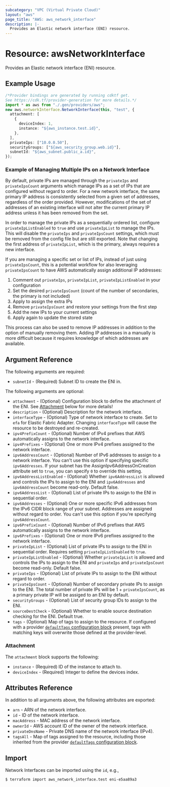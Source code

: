 ```yaml
---
subcategory: "VPC (Virtual Private Cloud)"
layout: "aws"
page_title: "AWS: aws_network_interface"
description: |-
  Provides an Elastic network interface (ENI) resource.
---
```


# Resource: awsNetworkInterface

Provides an Elastic network interface (ENI) resource.

## Example Usage

```typescript
/*Provider bindings are generated by running cdktf get.
See https://cdk.tf/provider-generation for more details.*/
import * as aws from "./.gen/providers/aws";
new aws.networkInterface.NetworkInterface(this, "test", {
  attachment: [
    {
      deviceIndex: 1,
      instance: "${aws_instance.test.id}",
    },
  ],
  privateIps: ["10.0.0.50"],
  securityGroups: ["${aws_security_group.web.id}"],
  subnetId: "${aws_subnet.public_a.id}",
});

```

### Example of Managing Multiple IPs on a Network Interface

By default, private IPs are managed through the `privateIps` and `privateIpsCount` arguments which manage IPs as a set of IPs that are configured without regard to order. For a new network interface, the same primary IP address is consistently selected from a given set of addresses, regardless of the order provided. However, modifications of the set of addresses of an existing interface will not alter the current primary IP address unless it has been removed from the set.

In order to manage the private IPs as a sequentially ordered list, configure `privateIpListEnabled` to `true` and use `privateIpList` to manage the IPs. This will disable the `privateIps` and `privateIpsCount` settings, which must be removed from the config file but are still exported. Note that changing the first address of `privateIpList`, which is the primary, always requires a new interface.

If you are managing a specific set or list of IPs, instead of just using `privateIpsCount`, this is a potential workflow for also leveraging `privateIpsCount` to have AWS automatically assign additional IP addresses:

1. Comment out `privateIps`, `privateIpList`, `privateIpListEnabled` in your configuration
2. Set the desired `privateIpsCount` (count of the number of secondaries, the primary is not included)
3. Apply to assign the extra IPs
4. Remove `privateIpsCount` and restore your settings from the first step
5. Add the new IPs to your current settings
6. Apply again to update the stored state

This process can also be used to remove IP addresses in addition to the option of manually removing them. Adding IP addresses in a manually is more difficult because it requires knowledge of which addresses are available.

## Argument Reference

The following arguments are required:

* `subnetId` - (Required) Subnet ID to create the ENI in.

The following arguments are optional:

* `attachment` - (Optional) Configuration block to define the attachment of the ENI. See [Attachment](#attachment) below for more details!
* `description` - (Optional) Description for the network interface.
* `interfaceType` - (Optional) Type of network interface to create. Set to `efa` for Elastic Fabric Adapter. Changing `interfaceType` will cause the resource to be destroyed and re-created.
* `ipv4PrefixCount` - (Optional) Number of IPv4 prefixes that AWS automatically assigns to the network interface.
* `ipv4Prefixes` - (Optional) One or more IPv4 prefixes assigned to the network interface.
* `ipv6AddressCount` - (Optional) Number of IPv6 addresses to assign to a network interface. You can't use this option if specifying specific `ipv6Addresses`. If your subnet has the AssignIpv6AddressOnCreation attribute set to `true`, you can specify `0` to override this setting.
* `ipv6AddressListEnabled` - (Optional) Whether `ipv6AddressList` is allowed and controls the IPs to assign to the ENI and `ipv6Addresses` and `ipv6AddressCount` become read-only. Default false.
* `ipv6AddressList` - (Optional) List of private IPs to assign to the ENI in sequential order.
* `ipv6Addresses` - (Optional) One or more specific IPv6 addresses from the IPv6 CIDR block range of your subnet. Addresses are assigned without regard to order. You can't use this option if you're specifying `ipv6AddressCount`.
* `ipv6PrefixCount` - (Optional) Number of IPv6 prefixes that AWS automatically assigns to the network interface.
* `ipv6Prefixes` - (Optional) One or more IPv6 prefixes assigned to the network interface.
* `privateIpList` - (Optional) List of private IPs to assign to the ENI in sequential order. Requires setting `privateIpListEnabled` to `true`.
* `privateIpListEnabled` - (Optional) Whether `privateIpList` is allowed and controls the IPs to assign to the ENI and `privateIps` and `privateIpsCount` become read-only. Default false.
* `privateIps` - (Optional) List of private IPs to assign to the ENI without regard to order.
* `privateIpsCount` - (Optional) Number of secondary private IPs to assign to the ENI. The total number of private IPs will be 1 + `privateIpsCount`, as a primary private IP will be assiged to an ENI by default.
* `securityGroups` - (Optional) List of security group IDs to assign to the ENI.
* `sourceDestCheck` - (Optional) Whether to enable source destination checking for the ENI. Default true.
* `tags` - (Optional) Map of tags to assign to the resource. If configured with a provider [`defaultTags` configuration block](https://registry.terraform.io/providers/hashicorp/aws/latest/docs#default_tags-configuration-block) present, tags with matching keys will overwrite those defined at the provider-level.

### Attachment

The `attachment` block supports the following:

* `instance` - (Required) ID of the instance to attach to.
* `deviceIndex` - (Required) Integer to define the devices index.

## Attributes Reference

In addition to all arguments above, the following attributes are exported:

* `arn` - ARN of the network interface.
* `id` - ID of the network interface.
* `macAddress` - MAC address of the network interface.
* `ownerId` - AWS account ID of the owner of the network interface.
* `privateDnsName` - Private DNS name of the network interface (IPv4).
* `tagsAll` - Map of tags assigned to the resource, including those inherited from the provider [`defaultTags` configuration block](https://registry.terraform.io/providers/hashicorp/aws/latest/docs#default_tags-configuration-block).

## Import

Network Interfaces can be imported using the `id`, e.g.,

```console
$ terraform import aws_network_interface.test eni-e5aa89a3
```
